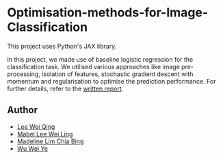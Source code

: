 # Optimisation-methods-for-Image-Classification

This project uses Python's JAX library.

In this project, we made use of baseline logistic regression for the classification task. We utilised various approaches like image pre-processing, isolation of features, stochastic gradient descent with momentum and regularisation to optimise the prediction performance. For further details, refer to the <a href = "https://github.com/madelinelimm/Optimisation-methods-for-Image-Classification/blob/main/report/assignment_1_09.docx" target="_blank">written report</a>.


## Author
- <a href="https://github.com/leeweiqing" target="_blank">Lee Wei Qing</a>
- <a href="" target="_blank">Mabel Lee Wei Ling</a>
- <a href="https://github.com/madelinelimm" target="_blank">Madeline Lim Chia Bing</a>
- <a href="" target="_blank">Wu Wei Ye</a>
